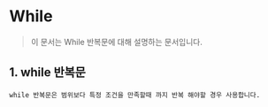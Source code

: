 <!-- while readme.md -->
While
===
> 이 문서는 While 반복문에 대해 설명하는 문서입니다.

## 1. while 반복문

    while 반복문은 범위보다 특정 조건을 만족할때 까지 반복 해야할 경우 사용합니다.

